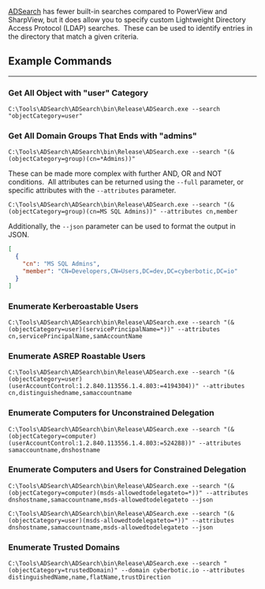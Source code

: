 [ADSearch](https://github.com/tomcarver16/ADSearch) has fewer built-in searches compared to PowerView and SharpView, but it does allow you to specify custom Lightweight Directory Access Protocol (LDAP) searches.  These can be used to identify entries in the directory that match a given criteria.


## Example Commands

---

### Get All Object with "user" Category

```
C:\Tools\ADSearch\ADSearch\bin\Release\ADSearch.exe --search "objectCategory=user"
```

### Get All Domain Groups That Ends with "admins"

```
C:\Tools\ADSearch\ADSearch\bin\Release\ADSearch.exe --search "(&(objectCategory=group)(cn=*Admins))"
```

These can be made more complex with further AND, OR and NOT conditions.  All attributes can be returned using the `--full` parameter, or specific attributes with the `--attributes` parameter.

```
C:\Tools\ADSearch\ADSearch\bin\Release\ADSearch.exe --search "(&(objectCategory=group)(cn=MS SQL Admins))" --attributes cn,member
```

Additionally, the `--json` parameter can be used to format the output in JSON.

``` json
[
  {
    "cn": "MS SQL Admins",
    "member": "CN=Developers,CN=Users,DC=dev,DC=cyberbotic,DC=io"
  }
]
```

### Enumerate Kerberoastable Users

```
C:\Tools\ADSearch\ADSearch\bin\Release\ADSearch.exe --search "(&(objectCategory=user)(servicePrincipalName=*))" --attributes cn,servicePrincipalName,samAccountName
```

### Enumerate ASREP Roastable Users

```
C:\Tools\ADSearch\ADSearch\bin\Release\ADSearch.exe --search "(&(objectCategory=user)(userAccountControl:1.2.840.113556.1.4.803:=4194304))" --attributes cn,distinguishedname,samaccountname
```

### Enumerate Computers for Unconstrained Delegation

```
C:\Tools\ADSearch\ADSearch\bin\Release\ADSearch.exe --search "(&(objectCategory=computer)(userAccountControl:1.2.840.113556.1.4.803:=524288))" --attributes samaccountname,dnshostname
```

### Enumerate Computers and Users for Constrained Delegation

```
C:\Tools\ADSearch\ADSearch\bin\Release\ADSearch.exe --search "(&(objectCategory=computer)(msds-allowedtodelegateto=*))" --attributes dnshostname,samaccountname,msds-allowedtodelegateto --json
```

```
C:\Tools\ADSearch\ADSearch\bin\Release\ADSearch.exe --search "(&(objectCategory=user)(msds-allowedtodelegateto=*))" --attributes dnshostname,samaccountname,msds-allowedtodelegateto --json
```

### Enumerate Trusted Domains

```
C:\Tools\ADSearch\ADSearch\bin\Release\ADSearch.exe --search "(objectCategory=trustedDomain)" --domain cyberbotic.io --attributes distinguishedName,name,flatName,trustDirection
```